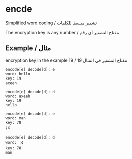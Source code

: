 # encde
Simplified word coding / تشفير مبسط للكلمات

The encryption key is any number / مفتاح التشفير أي رقم

## Example / مثال
encryption key in the example 19 /  19 مفتاح التشفير في المثال
```batch
encode[e] decode[d]: e
word: hello
key: 19
axeeh

encode[e] decode[d]: d
word: axeeh
key: 19
hello

encode[e] decode[d]: e
word: man
key: 78
¡¢

encode[e] decode[d]: d
word: ¡¢
key: 78
man

```
